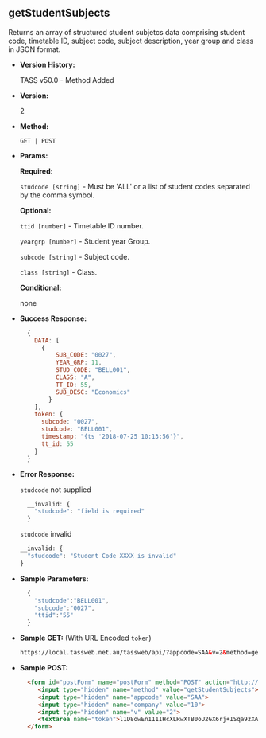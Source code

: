 

**getStudentSubjects**
----
  Returns an array of structured student subjetcs data comprising student code, timetable ID, subject code, subject description, year group and class in JSON format.

* **Version History:**

  TASS v50.0 - Method Added

* **Version:**

  2

* **Method:**

  `GET | POST`
  
*  **Params:**

   **Required:**

   `studcode [string]` -  Must be 'ALL' or a list of student codes separated by the comma symbol.
   
   **Optional:**

   `ttid [number]` - Timetable ID number.

   `yeargrp [number]` - Student year Group.

   `subcode [string]` - Subject code.

   `class [string]` - Class.

   **Conditional:**
 
   none
   
* **Success Response:**

  ```javascript
    {
      DATA: [
        {
            SUB_CODE: "0027",
            YEAR_GRP: 11,
            STUD_CODE: "BELL001",
            CLASS: "A",
            TT_ID: 55,
            SUB_DESC: "Economics"
          }
      ],
      token: {
        subcode: "0027",
        studcode: "BELL001",
        timestamp: "{ts '2018-07-25 10:13:56'}",
        tt_id: 55
      }
    }
  ```
 
* **Error Response:**

  `studcode` not supplied
  ```javascript
    __invalid: {
      "studcode": "field is required"
    }
  ```

    `studcode` invalid
    ```javascript
    __invalid: {
      "studcode": "Student Code XXXX is invalid"
    }
    ```
    
* **Sample Parameters:**

  ```javascript
    {
      "studcode":"BELL001",
      "subcode":"0027",
      "ttid":"55"
    }
  ```

* **Sample GET:** (With URL Encoded `token`)

  ```HTML
  https://local.tassweb.net.au/tassweb/api/?appcode=SAA&v=2&method=getStudentSubjects&token=pswuOtGYaANzM3vrlmF06DgMqL4ESsl6%2Bp4F4tOev1DDyTuNPzcMYcGxCZW7XABT9k0dMijRU4%2By3eTqNvd6zg%3D%3D&company=10
  ```
  
* **Sample POST:**

  ```HTML
    <form id="postForm" name="postForm" method="POST" action="http://api.tasscloud.com.au/tassweb/api/">
       <input type="hidden" name="method" value="getStudentSubjects">
       <input type="hidden" name="appcode" value="SAA">
       <input type="hidden" name="company" value="10">
       <input type="hidden" name="v" value="2">
       <textarea name="token">l1D8owEn111IHcXLRwXTB0oU2GX6rj+ISqa9zXA8We1Gqx9/zb+cbVFartivsDN/xGgAIIjtABAYfzYPqTCpLf3gb0nW3h/TrPFLMhAdNcVvHD0Gz4FkRj5jRAD1aAGQ</textarea>
    </form>
  ```
